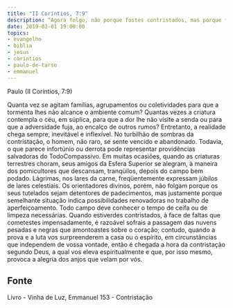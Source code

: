 ```yaml
---
title: "II Coríntios, 7:9"
description: “Agora folgo, não porque fostes contristados, mas porque fostes contristados para o arrependimento; pois fostes contristados segundo Deus.”
date: 2019-02-01 19:00:00
topics: 
- evangelho
- biblia
- jesus
- corintios
- paulo-de-tarso
- emmanuel
---
```


Paulo (II Coríntios, 7:9)

Quanta vez se agitam famílias, agrupamentos ou coletividades para que a
tormenta lhes não alcance o ambiente comum? Quantas vezes a criatura contempla o
céu, em súplica, para que a dor lhe não visite a senda ou para que a adversidade fuja,
ao encalço de outros rumos? Entretanto, a realidade chega sempre, inevitável e
inflexível.
No turbilhão de sombras da contristação, o homem, não raro, se sente
vencido e abandonado.
Todavia, o que parece infortúnio ou derrota pode representar providências
salvadoras do Todo­Compassivo.
Em muitas ocasiões, quando as criaturas terrestres choram, seus amigos da
Esfera Superior se alegram, à maneira dos pomicultores que descansam, tranqüilos,
depois do campo bem podado.
Lágrimas, nos lares da carne, freqüentemente expressam júbilos de lares
celestiais. Os orientadores divinos, porém, não folgam porque os seus tutelados
sejam detentores de padecimentos, mas justamente porque semelhante situação
indica possibilidades renovadoras no trabalho de aperfeiçoamento.
Todo campo deve conhecer o tempo de ceifa ou de limpeza necessárias.
Quando estiverdes contristados, à face de faltas que cometestes
impensadamente, é razoável sofrais a passagem das nuvens pesadas e negras que
amontoastes sobre o coração; contudo, quando a prova e a luta vos surpreenderem a
casa ou o espírito, em circunstâncias que independem de vossa vontade, então é
chegada a hora da contristação segundo Deus, a qual vos eleva espiritualmente e
que, por isso mesmo, provoca a alegria dos anjos que velam por vós.




## Fonte
Livro - Vinha de Luz, Emmanuel
153 - Contristação
